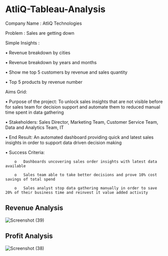 # AtliQ-Tableau-Analysis

Company Name : AtliQ Technologies

Problem : Sales are getting down

Simple Insights : 

•	Revenue breakdown by cities

•	Revenue breakdown by years and months

•	Show me top 5 customers by revenue and sales quantity

•	Top 5 products by revenue number

Aims Grid:

•	Purpose of the project:  To unlock sales insights that are not visible before for sales team for decision support and automate them to reduced manual time spent in data gathering

•	Stakeholders: Sales Director, Marketing Team, Customer Service Team, Data and Analytics Team, IT

•	End Result: An automated dashboard providing quick and latest sales insights in order to support data driven decision making

•	Success Criteria: 

        o	Dashboards uncovering sales order insights with latest data available
        
        o	Sales team able to take better decisions and prove 10% cost savings of total spend

        o	Sales analyst stop data gathering manually in order to save 20% of their business time and reinvest it value added activity 





## Revenue Analysis
![Screenshot (39)](https://github.com/Sutapa94/AtliQ-Tableau-Analysis/assets/99960950/32303c16-b9bc-48cb-a834-36490b199274)



## Profit Analysis
![Screenshot (38)](https://github.com/Sutapa94/AtliQ-Tableau-Analysis/assets/99960950/62afeca6-7910-4149-8f87-71a2146ffaf1)



